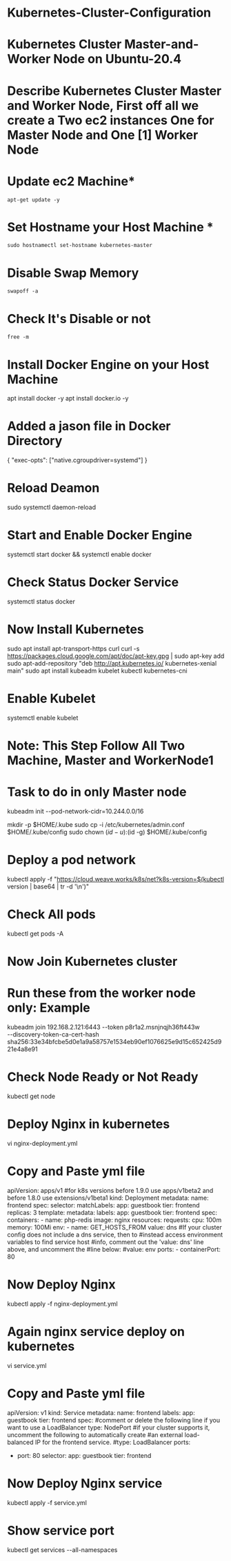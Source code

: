 # Kubernetes-Cluster-Configuration
# Kubernetes Cluster Master-and-Worker Node on Ubuntu-20.4 #
# Describe Kubernetes Cluster Master and Worker Node, First off all we create a Two ec2 instances One for Master Node and One [1] Worker Node #

# Update ec2 Machine*

    apt-get update -y

# Set Hostname your Host Machine *

    sudo hostnamectl set-hostname kubernetes-master

# Disable Swap Memory #

    swapoff -a
   
# Check It's Disable or not #
   
    free -m
   
# Install Docker Engine on your Host Machine #  

  apt install docker -y
  apt install docker.io -y
  
# Added a jason file in Docker Directory #

{
"exec-opts": ["native.cgroupdriver=systemd"]
}

# Reload Deamon #

  sudo systemctl daemon-reload

# Start and Enable Docker Engine #

  systemctl start docker && systemctl enable docker

# Check Status Docker Service #

  systemctl status docker

# Now Install Kubernetes

  sudo apt install apt-transport-https curl
  curl -s https://packages.cloud.google.com/apt/doc/apt-key.gpg | sudo apt-key add
  sudo apt-add-repository "deb http://apt.kubernetes.io/ kubernetes-xenial main"
  sudo apt install kubeadm kubelet kubectl kubernetes-cni

# Enable Kubelet

  systemctl enable kubelet
  
# Note: This Step Follow All Two Machine, Master and WorkerNode1 #



# Task to do in only Master node #

  kubeadm init --pod-network-cidr=10.244.0.0/16

  mkdir -p $HOME/.kube
  sudo cp -i /etc/kubernetes/admin.conf $HOME/.kube/config
  sudo chown $(id -u):$(id -g) $HOME/.kube/config

# Deploy a pod network #

  kubectl apply -f "https://cloud.weave.works/k8s/net?k8s-version=$(kubectl version | base64 | tr -d '\n')"
  
# Check All pods #

  kubectl get pods -A
  
 # Now Join Kubernetes cluster
# Run these from the worker node only: Example

kubeadm join 192.168.2.121:6443 --token p8r1a2.msnjnqjh36ft443w \
      --discovery-token-ca-cert-hash sha256:33e34bfcbe5d0e1a9a58757e1534eb90ef1076625e9d15c652425d921e4a8e91

# Check Node Ready or Not Ready #

  kubectl get node
  
  


# Deploy Nginx in kubernetes #

  vi nginx-deployment.yml
  
# Copy and Paste yml file #

apiVersion: apps/v1 #for k8s versions before 1.9.0 use apps/v1beta2  and before 1.8.0 use extensions/v1beta1
kind: Deployment
metadata:
  name: frontend
spec:
  selector:
    matchLabels:
      app: guestbook
      tier: frontend
  replicas: 3
  template:
    metadata:
      labels:
        app: guestbook
        tier: frontend
    spec:
      containers:
      - name: php-redis
        image: nginx
        resources:
          requests:
            cpu: 100m
            memory: 100Mi
        env:
        - name: GET_HOSTS_FROM
          value: dns
          #If your cluster config does not include a dns service, then to
          #instead access environment variables to find service host
          #info, comment out the 'value: dns' line above, and uncomment the
          #line below:
          #value: env
        ports:
        - containerPort: 80


# Now Deploy Nginx #

  kubectl apply -f nginx-deployment.yml

# Again nginx service deploy on kubernetes #

  vi service.yml

# Copy and Paste yml file #


apiVersion: v1
kind: Service
metadata:
  name: frontend
  labels:
    app: guestbook
    tier: frontend
spec:
  #comment or delete the following line if you want to use a LoadBalancer
  type: NodePort
  #if your cluster supports it, uncomment the following to automatically create
  #an external load-balanced IP for the frontend service.
  #type: LoadBalancer
  ports:
  - port: 80
  selector:
    app: guestbook
    tier: frontend


# Now Deploy Nginx service #

  kubectl apply -f service.yml

# Show service port #

  kubectl get services --all-namespaces











